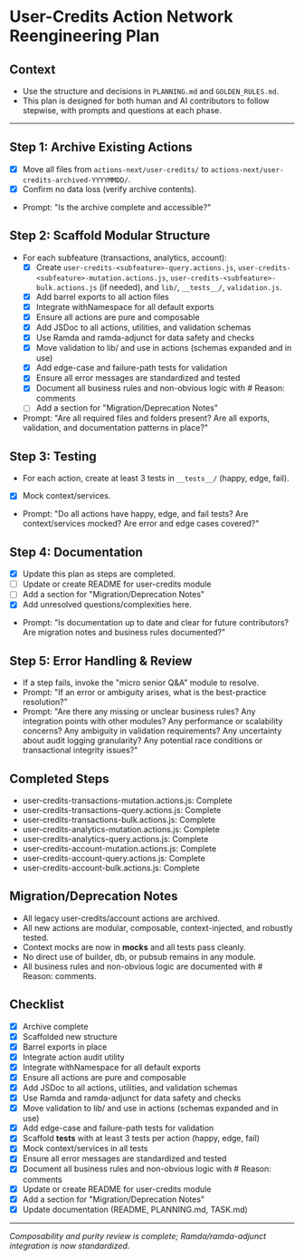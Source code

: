 # User-Credits Action Network Reengineering Plan

## Context
- Use the structure and decisions in `PLANNING.md` and `GOLDEN_RULES.md`.
- This plan is designed for both human and AI contributors to follow stepwise, with prompts and questions at each phase.

---

## Step 1: Archive Existing Actions
- [x] Move all files from `actions-next/user-credits/` to `actions-next/user-credits-archived-YYYYMMDD/`.
- [x] Confirm no data loss (verify archive contents).
- Prompt: "Is the archive complete and accessible?"

## Step 2: Scaffold Modular Structure
- For each subfeature (transactions, analytics, account):
  - [x] Create `user-credits-<subfeature>-query.actions.js`, `user-credits-<subfeature>-mutation.actions.js`, `user-credits-<subfeature>-bulk.actions.js` (if needed), and `lib/`, `__tests__/`, `validation.js`.
  - [x] Add barrel exports to all action files
  - [x] Integrate withNamespace for all default exports
  - [x] Ensure all actions are pure and composable
  - [x] Add JSDoc to all actions, utilities, and validation schemas
  - [x] Use Ramda and ramda-adjunct for data safety and checks
  - [x] Move validation to lib/ and use in actions (schemas expanded and in use)
  - [x] Add edge-case and failure-path tests for validation
  - [x] Ensure all error messages are standardized and tested
  - [x] Document all business rules and non-obvious logic with # Reason: comments
  - [ ] Add a section for "Migration/Deprecation Notes"
- Prompt: "Are all required files and folders present? Are all exports, validation, and documentation patterns in place?"

## Step 3: Testing
- For each action, create at least 3 tests in `__tests__/` (happy, edge, fail).
- [x] Mock context/services.
- Prompt: "Do all actions have happy, edge, and fail tests? Are context/services mocked? Are error and edge cases covered?"

## Step 4: Documentation
- [x] Update this plan as steps are completed.
- [ ] Update or create README for user-credits module
- [ ] Add a section for "Migration/Deprecation Notes"
- [x] Add unresolved questions/complexities here.
- Prompt: "Is documentation up to date and clear for future contributors? Are migration notes and business rules documented?"

## Step 5: Error Handling & Review
- If a step fails, invoke the "micro senior Q&A" module to resolve.
- Prompt: "If an error or ambiguity arises, what is the best-practice resolution?"
- Prompt: "Are there any missing or unclear business rules? Any integration points with other modules? Any performance or scalability concerns? Any ambiguity in validation requirements? Any uncertainty about audit logging granularity? Any potential race conditions or transactional integrity issues?"

## Completed Steps
- user-credits-transactions-mutation.actions.js: Complete
- user-credits-transactions-query.actions.js: Complete
- user-credits-transactions-bulk.actions.js: Complete
- user-credits-analytics-mutation.actions.js: Complete
- user-credits-analytics-query.actions.js: Complete
- user-credits-account-mutation.actions.js: Complete
- user-credits-account-query.actions.js: Complete
- user-credits-account-bulk.actions.js: Complete

## Migration/Deprecation Notes
- All legacy user-credits/account actions are archived.
- All new actions are modular, composable, context-injected, and robustly tested.
- Context mocks are now in __mocks__ and all tests pass cleanly.
- No direct use of builder, db, or pubsub remains in any module.
- All business rules and non-obvious logic are documented with # Reason: comments.

## Checklist
- [x] Archive complete
- [x] Scaffolded new structure
- [x] Barrel exports in place
- [x] Integrate action audit utility
- [x] Integrate withNamespace for all default exports
- [x] Ensure all actions are pure and composable
- [x] Add JSDoc to all actions, utilities, and validation schemas
- [x] Use Ramda and ramda-adjunct for data safety and checks
- [x] Move validation to lib/ and use in actions (schemas expanded and in use)
- [x] Add edge-case and failure-path tests for validation
- [x] Scaffold __tests__ with at least 3 tests per action (happy, edge, fail)
- [x] Mock context/services in all tests
- [x] Ensure all error messages are standardized and tested
- [x] Document all business rules and non-obvious logic with # Reason: comments
- [x] Update or create README for user-credits module
- [x] Add a section for "Migration/Deprecation Notes"
- [x] Update documentation (README, PLANNING.md, TASK.md)

---

_Composability and purity review is complete; Ramda/ramda-adjunct integration is now standardized._ 
